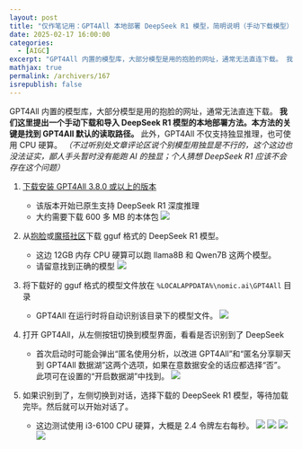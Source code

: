 ```yaml
---
layout: post
title: "仅作笔记用：GPT4All 本地部署 DeepSeek R1 模型，简明说明（手动下载模型）"
date: 2025-02-17 16:00:00
categories: 
  - [AIGC]
excerpt: "GPT4All 内置的模型库，大部分模型是用的抱脸的网址，通常无法直连下载。 我们这里提出一个手动下载和导入 DeepSeek R1 模型的本地部署方法。本方法的关键是找到 GPT4All 默认的读取路径。 此外，GPT4All 不仅支持独显推理，也可使用 CPU 硬算。"
mathjax: true
permalink: /archivers/167
isrepublish: false
---
```


GPT4All 内置的模型库，大部分模型是用的抱脸的网址，通常无法直连下载。 **我们这里提出一个手动下载和导入 DeepSeek R1 模型的本地部署方法。本方法的关键是找到 GPT4All 默认的读取路径。** 此外，GPT4All 不仅支持独显推理，也可使用 CPU 硬算。 *（不过听别处文章评论区说个别模型用独显是不行的，这个这边也没法证实，鄙人手头暂时没有能跑 AI 的独显；个人猜想 DeepSeek R1 应该不会存在这个问题）* 

1. [下载安装 GPT4All 3.8.0 或以上的版本](https://www.nomic.ai/gpt4all)
    - 该版本开始已原生支持 DeepSeek R1 深度推理
    - 大约需要下载 600 多 MB 的本体包
![](https://pic1.zhimg.com/v2-774c98158cf16894663f6730aa168dcc_r.png)

2. 从[抱脸](https://huggingface.co/models?search=deepseek%20gguf)或[魔搭社区](https://www.modelscope.cn/search?search=deepseek%20gguf)下载 gguf 格式的 DeepSeek R1 模型。
    - 这边 12GB 内存 CPU 硬算可以跑 llama8B 和 Qwen7B 这两个模型。
    - 请留意找到正确的模型
![](https://picx.zhimg.com/v2-5736c083a875fc93701225b4abcd9b2f_r.png)

3. 将下载好的 gguf 格式的模型文件放在 ```%LOCALAPPDATA%\nomic.ai\GPT4All``` 目录
    - GPT4All 在运行时将自动识别该目录下的模型文件。
![](https://picx.zhimg.com/v2-07c3fd8a95d1ad99755c19034f361ebf_r.png)

4. 打开 GPT4All，从左侧按钮切换到模型界面，看看是否识别到了 DeepSeek
    - 首次启动时可能会弹出“匿名使用分析，以改进 GPT4All”和“匿名分享聊天到 GPT4All 数据湖”这两个选项，如果在意数据安全的话应都选择“否”。此项可在设置的“开启数据湖”中找到。
![](https://picx.zhimg.com/v2-caf462bd85d51de9365b5f2ef1d6df07_r.png)


6. 如果识别到了，左侧切换到对话，选择下载的 DeepSeek R1 模型，等待加载完毕。然后就可以开始对话了。
    - 这边测试使用 i3-6100 CPU 硬算，大概是 2.4 令牌左右每秒。
![](https://pica.zhimg.com/v2-86f2b382014ca51e0b79429f80483008_r.png)
![](https://picx.zhimg.com/v2-9063342ea6cd23c83d2d90499655100b_r.png)
![](https://pic1.zhimg.com/v2-3e78cafe3c953a3003d3993733cad688_r.png)
![](https://pica.zhimg.com/v2-957228f710cba37cf5dfe205cc7b345e_r.png)